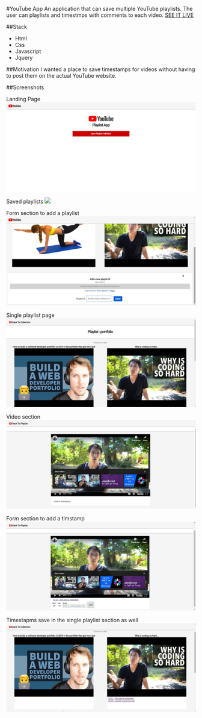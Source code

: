 #YouTube App
An application that can save multiple YouTube playlists. The user can playlists and timestmps with comments to each video.
[SEE IT LIVE](https://andreadesiderio.github.io/youtube-app/)


##Stack
+ Html
+ Css
+ Javascript
+ Jquery


##Motivation
I wanted a place to save timestamps for videos without having to post them on the actual YouTube website. 


##Screenshots

Landing Page
<img src="screenshots/home.jpg" >

Saved playlists
<img src="screenshots/playlistColection.jpg" >

Form section to add a playlist
<img src="screenshots/addPlaylistForm.jpg" >

Single playlist page
<img src="screenshots/playlistSection.jpg" >

Video section
<img src="screenshots/videoSection.jpg" >

Form section to add a timstamp
<img src="screenshots/timestampForm.jpg" >

Timestapms save in the single playlist section as well
<img src="screenshots/savedTimestamps.jpg" >
